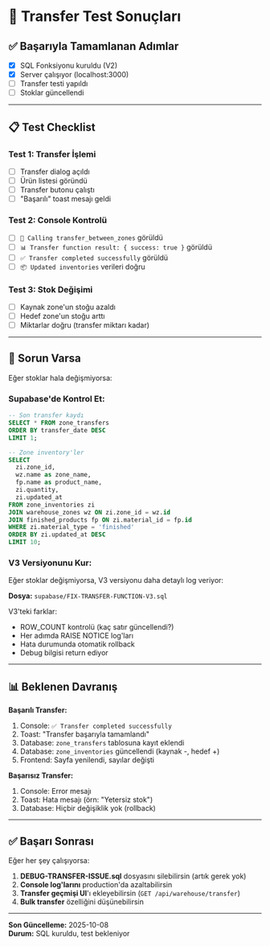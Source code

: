 # 🧪 Transfer Test Sonuçları

## ✅ Başarıyla Tamamlanan Adımlar

- [x] SQL Fonksiyonu kuruldu (V2)
- [x] Server çalışıyor (localhost:3000)
- [ ] Transfer testi yapıldı
- [ ] Stoklar güncellendi

---

## 📋 Test Checklist

### Test 1: Transfer İşlemi
- [ ] Transfer dialog açıldı
- [ ] Ürün listesi göründü
- [ ] Transfer butonu çalıştı
- [ ] "Başarılı" toast mesajı geldi

### Test 2: Console Kontrolü
- [ ] `🔄 Calling transfer_between_zones` görüldü
- [ ] `📊 Transfer function result: { success: true }` görüldü
- [ ] `✅ Transfer completed successfully` görüldü
- [ ] `📦 Updated inventories` verileri doğru

### Test 3: Stok Değişimi
- [ ] Kaynak zone'un stoğu azaldı
- [ ] Hedef zone'un stoğu arttı
- [ ] Miktarlar doğru (transfer miktarı kadar)

---

## 🚨 Sorun Varsa

Eğer stoklar hala değişmiyorsa:

### Supabase'de Kontrol Et:

```sql
-- Son transfer kaydı
SELECT * FROM zone_transfers 
ORDER BY transfer_date DESC 
LIMIT 1;

-- Zone inventory'ler
SELECT 
  zi.zone_id,
  wz.name as zone_name,
  fp.name as product_name,
  zi.quantity,
  zi.updated_at
FROM zone_inventories zi
JOIN warehouse_zones wz ON zi.zone_id = wz.id
JOIN finished_products fp ON zi.material_id = fp.id
WHERE zi.material_type = 'finished'
ORDER BY zi.updated_at DESC
LIMIT 10;
```

### V3 Versiyonunu Kur:

Eğer stoklar değişmiyorsa, V3 versiyonu daha detaylı log veriyor:

**Dosya:** `supabase/FIX-TRANSFER-FUNCTION-V3.sql`

V3'teki farklar:
- ROW_COUNT kontrolü (kaç satır güncellendi?)
- Her adımda RAISE NOTICE log'ları
- Hata durumunda otomatik rollback
- Debug bilgisi return ediyor

---

## 📊 Beklenen Davranış

**Başarılı Transfer:**
1. Console: `✅ Transfer completed successfully`
2. Toast: "Transfer başarıyla tamamlandı"
3. Database: `zone_transfers` tablosuna kayıt eklendi
4. Database: `zone_inventories` güncellendi (kaynak -, hedef +)
5. Frontend: Sayfa yenilendi, sayılar değişti

**Başarısız Transfer:**
1. Console: Error mesajı
2. Toast: Hata mesajı (örn: "Yetersiz stok")
3. Database: Hiçbir değişiklik yok (rollback)

---

## ✅ Başarı Sonrası

Eğer her şey çalışıyorsa:

1. **DEBUG-TRANSFER-ISSUE.sql** dosyasını silebilirsin (artık gerek yok)
2. **Console log'larını** production'da azaltabilirsin
3. **Transfer geçmişi UI**'ı ekleyebilirsin (`GET /api/warehouse/transfer`)
4. **Bulk transfer** özelliğini düşünebilirsin

---

**Son Güncelleme:** 2025-10-08  
**Durum:** SQL kuruldu, test bekleniyor

